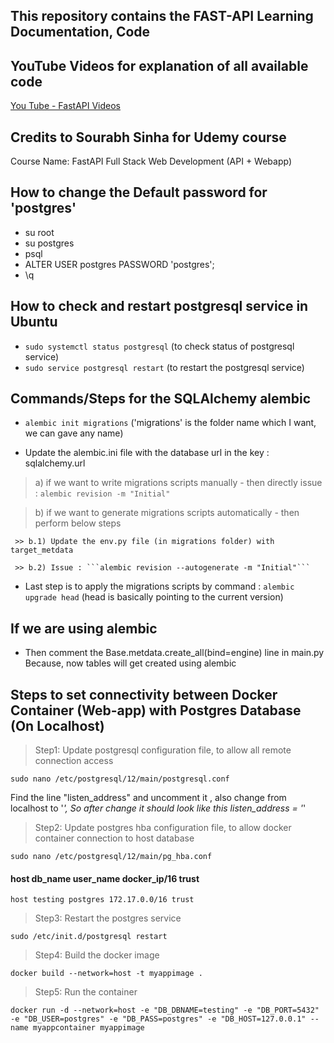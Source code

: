 ## This repository contains the FAST-API Learning Documentation, Code
## 

## YouTube Videos for explanation of all available code
[You Tube - FastAPI Videos](https://www.youtube.com/playlist?list=PLaNsxqNgctlM0CEzKBidDbYVmNsoBK8Ss "You Tube - Fast API")

## Credits to Sourabh Sinha for Udemy course 
Course Name: FastAPI Full Stack Web Development (API + Webapp)

## How to change the Default password for 'postgres'
-  su root
-  su postgres
-  psql
-  ALTER USER postgres PASSWORD 'postgres';
-  \q

## How to check and restart postgresql service in Ubuntu
-  ```sudo systemctl status postgresql```    (to check status of postgresql service)
-  ```sudo service postgresql restart```     (to restart the postgresql service)


## Commands/Steps for the SQLAlchemy alembic
- ```alembic init migrations```   ('migrations' is the folder name which I want, we can gave any name)

- Update the alembic.ini file with the database url in the key : sqlalchemy.url

 > a) if we want to write migrations scripts manually - then directly issue : ```alembic revision -m "Initial"```
	
 > b) if we want to generate migrations scripts automatically - then perform below steps

	 >> b.1) Update the env.py file (in migrations folder) with target_metdata

     >> b.2) Issue : ```alembic revision --autogenerate -m "Initial"```

- Last step is to apply the migrations scripts by command : ```alembic upgrade head```
  (head is basically pointing to the current version)


## If we are using alembic
- Then comment the Base.metdata.create_all(bind=engine) line in main.py
  Because, now tables will get created using alembic


## Steps to set connectivity between Docker Container (Web-app) with Postgres Database (On Localhost)

>Step1: Update postgresql configuration file, to allow all remote connection access

```sudo nano /etc/postgresql/12/main/postgresql.conf```

Find the line "listen_address" and uncomment it , also change from localhost to '*', So after change it should look like this
listen_address = '*'

>Step2: Update postgres hba configuration file, to allow docker container connection to host database

```sudo nano /etc/postgresql/12/main/pg_hba.conf```

#### host db_name user_name docker_ip/16  trust
```host testing postgres 172.17.0.0/16 trust```

>Step3: Restart the postgres service

```sudo /etc/init.d/postgresql restart```

>Step4: Build the docker image

```docker build --network=host -t myappimage . ```

>Step5: Run the container

```docker run -d --network=host -e "DB_DBNAME=testing" -e "DB_PORT=5432" -e "DB_USER=postgres" -e "DB_PASS=postgres" -e "DB_HOST=127.0.0.1" --name myappcontainer myappimage```
